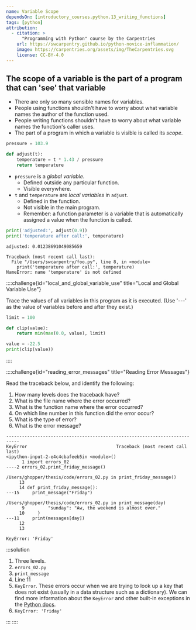 ```yaml
---
name: Variable Scope
dependsOn: [introductory_courses.python.13_writing_functions]
tags: [python]
attribution:
  - citation: >
      "Programming with Python" course by the Carpentries
    url: https://swcarpentry.github.io/python-novice-inflammation/
    image: https://carpentries.org/assets/img/TheCarpentries.svg
    license: CC-BY-4.0
---
```


## The scope of a variable is the part of a program that can 'see' that variable

- There are only so many sensible names for variables.
- People using functions shouldn't have to worry about
  what variable names the author of the function used.
- People writing functions shouldn't have to worry about
  what variable names the function's caller uses.
- The part of a program in which a variable is visible is called its _scope_.

```python
pressure = 103.9

def adjust(t):
    temperature = t * 1.43 / pressure
    return temperature
```

- `pressure` is a _global variable_.
  - Defined outside any particular function.
  - Visible everywhere.
- `t` and `temperature` are _local variables_ in `adjust`.
  - Defined in the function.
  - Not visible in the main program.
  - Remember: a function parameter is a variable
    that is automatically assigned a value when the function is called.

```python nolint
print('adjusted:', adjust(0.9))
print('temperature after call:', temperature)
```

```text
adjusted: 0.01238691049085659
```

```text
Traceback (most recent call last):
  File "/Users/swcarpentry/foo.py", line 8, in <module>
    print('temperature after call:', temperature)
NameError: name 'temperature' is not defined
```

::::challenge{id="local_and_global_variable_use" title="Local and Global Variable Use"}

Trace the values of all variables in this program as it is executed.
(Use '---' as the value of variables before and after they exist.)

```python
limit = 100

def clip(value):
    return min(max(0.0, value), limit)

value = -22.5
print(clip(value))
```

::::

::::challenge{id="reading_error_messages" title="Reading Error Messages"}

Read the traceback below, and identify the following:

1. How many levels does the traceback have?
1. What is the file name where the error occurred?
1. What is the function name where the error occurred?
1. On which line number in this function did the error occur?
1. What is the type of error?
1. What is the error message?

```text
---------------------------------------------------------------------------
KeyError                                  Traceback (most recent call last)
<ipython-input-2-e4c4cbafeeb5in <module>()
      1 import errors_02
----2 errors_02.print_friday_message()

/Users/ghopper/thesis/code/errors_02.py in print_friday_message()
     13
     14 def print_friday_message():
---15     print_message("Friday")

/Users/ghopper/thesis/code/errors_02.py in print_message(day)
      9         "sunday": "Aw, the weekend is almost over."
     10     }
---11     print(messages[day])
     12
     13

KeyError: 'Friday'
```

:::solution

1. Three levels.
1. `errors_02.py`
1. `print_message`
1. Line 11
1. `KeyError`. These errors occur when we are trying to look up a key that does not exist (usually in a data
   structure such as a dictionary). We can find more information about the `KeyError` and other built-in exceptions
   in the [Python docs](https://docs.python.org/3/library/exceptions.html#KeyError).
1. `KeyError: 'Friday'`

:::
::::
